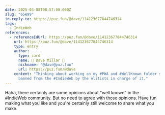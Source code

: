 ```yaml
---
date: 2025-03-08T08:57:00.000Z
slug: "65e99"
in-reply-to: https://puz.fun/@dave/114123677844746314
tags:
  - IndieWeb
references:
  - referenceIdUrl: https://puz.fun/@dave/114123677844746314
    url: https://puz.fun/@dave/114123677844746314
    type: entry
    author:
      type: card
      name: 🌮 Dave Millar 🌮
      nickname: "@dave@puz.fun"
      url: https://puz.fun/@dave
    content: "Thinking about working on my #PWA and #WellKnown folder so I get
      banned from the #IndieWeb by the elitists in charge of it."
---
```


Haha, there certainly are some opinions about "well known" in the #IndieWeb community. But no need to agree with those opinions. Have fun making what you like and you're certainly still welcome to share what you make.

